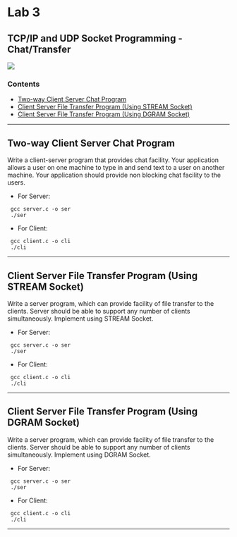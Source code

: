 # Lab 3
## TCP/IP and UDP Socket Programming - Chat/Transfer

![](https://img.shields.io/badge/language-C-brightgreen.svg)

### Contents
* [Two-way Client Server Chat Program](#cscp)
* [Client Server File Transfer Program (Using STREAM Socket)](#csftp1)
* [Client Server File Transfer Program (Using DGRAM Socket)](#csftp)

___

<a name="cscp"></a>
## Two-way Client Server Chat Program
Write a client-server program that provides chat facility. Your application allows a user on one machine to type in and send text to a user on another machine. Your application should provide non blocking chat facility to the users.

* For Server:
```
 gcc server.c -o ser
 ./ser
```

* For Client:
```
 gcc client.c -o cli
 ./cli
```

___

<a name="csftp1"></a>
## Client Server File Transfer Program (Using STREAM Socket)
Write a server program, which can provide facility of file transfer to the clients. Server should be able to support any number of clients simultaneously. Implement using STREAM Socket.

* For Server:
```
 gcc server.c -o ser
 ./ser
```

* For Client:
```
 gcc client.c -o cli
 ./cli
```

___

<a name="csftp"></a>
## Client Server File Transfer Program (Using DGRAM Socket)
Write a server program, which can provide facility of file transfer to the clients. Server should be able to support any number of clients simultaneously. Implement using DGRAM Socket.

* For Server:
```
 gcc server.c -o ser
 ./ser
```

* For Client:
```
 gcc client.c -o cli
 ./cli
```

___


